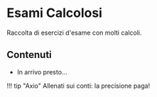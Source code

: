 # Esami Calcolosi

Raccolta di esercizi d'esame con molti calcoli.

## Contenuti

- In arrivo presto...

!!! tip "Axio"
    Allenati sui conti: la precisione paga!

